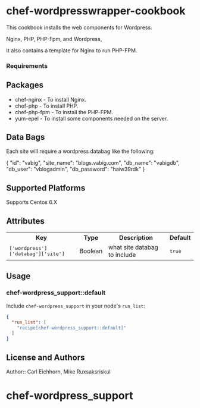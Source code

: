 # chef-wordpresswrapper-cookbook

This cookbook installs the web components for Wordpress.  

Nginx, PHP, PHP-Fpm, and Wordpress, 

It also contains a template for Nginx to run PHP-FPM.

###  Requirements

## Packages

 *  chef-nginx - To install Nginx.
 *  chef-php - To install PHP.
 *  chef-php-fpm - To install the PHP-FPM.
 *  yum-epel - To install some components needed on the server.
 
##  Data Bags

Each site will require a wordpress databag like the following:

{
  "id": "vabig",
  "site_name": "blogs.vabig.com",
  "db_name": "vabigdb",
  "db_user": "vblogadmin",
  "db_password": "haiw39rdk"
}

  
## Supported Platforms

Supports Centos 6.X

## Attributes

<table>
  <tr>
    <th>Key</th>
    <th>Type</th>
    <th>Description</th>
    <th>Default</th>
  </tr>
  <tr>
    <td><tt>['wordpress']['databag']['site']</tt></td>
    <td>Boolean</td>
    <td>what site databag to include</td>
    <td><tt>true</tt></td>
  </tr>
</table>

## Usage

### chef-wordpress_support::default

Include `chef-wordpress_support` in your node's `run_list`:

```json
{
  "run_list": [
    "recipe[chef-wordpress_support::default]"
  ]
}
```

## License and Authors

Author:: Carl Eichhorn, Mike Ruxsaksriskul
# chef-wordpress_support

